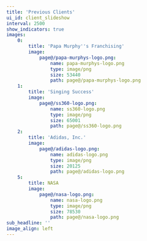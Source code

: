 ```yaml
---
title: 'Previous Clients'
ui_id: client_slideshow
interval: 2500
show_indicators: true
images:
    0:
        title: 'Papa Murphy''s Franchising'
        image:
            page@/papa-murphys-logo.png:
                name: papa-murphys-logo.png
                type: image/png
                size: 53440
                path: page@/papa-murphys-logo.png
    1:
        title: 'Singing Success'
        image:
            page@/ss360-logo.png:
                name: ss360-logo.png
                type: image/png
                size: 65001
                path: page@/ss360-logo.png
    2:
        title: 'Adidas, Inc.'
        image:
            page@/adidas-logo.png:
                name: adidas-logo.png
                type: image/png
                size: 20125
                path: page@/adidas-logo.png
    5:
        title: NASA
        image:
            page@/nasa-logo.png:
                name: nasa-logo.png
                type: image/png
                size: 78530
                path: page@/nasa-logo.png
sub_headline: ''
image_align: left
---
```


